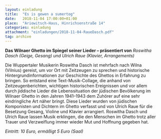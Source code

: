 ```yaml
---
layout: einladung
title:  "Es is gewen a sumertog"
date:   2018-11-04 17:00:00+01:00
place:  "Ariowitsch-Haus, Hinrichsenstraße 14"
categories: einladung
attachment: "einladungen/2018-11-04-RaueDasch.pdf"
tag: archive
---
```


**Das Wilnaer Ghetto im Spiegel seiner Lieder – präsentiert von**
*Roswitha Dasch (Geige, Gesang)*
*und Ulrich Raue (Klavier, Arrangements)*

Die Wuppertaler Musikerin Roswitha Dasch ist mehrfach nach Wilna (Vilnius) gereist, um vor Ort mit Zeitzeugen zu sprechen und historische Hintergrundinformationen zur Geschichte des Ghettos in Erfahrung zu bringen. So entstand eine Text-Musik-Collage, die anhand von Zeitzeugenberichten, wichtigen historischen Ereignissen und vor allem durch jiddische Lieder die Lebenssituation der jüdischen Bevölkerung im Wilnaer Ghetto in den Jahren 1941–1943 dem Zuhörer auf eine sehr eindringliche Art näher bringt. Diese Lieder wurden von jüdischen Komponisten und Dichtern im Ghetto verfasst und von Ulrich Raue für die Besetzung Gesang, Violine und Klavier arrangiert. Roswitha Dasch und Ulrich Raue lassen Musik erklingen, die den Menschen im Ghetto trotz aller Trauer und Verzweiflung immer wieder Mut und Hoffnung gegeben hat.

*Eintritt: 10 Euro, ermäßigt 5 Euro (Saal)*

